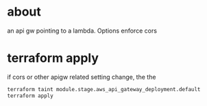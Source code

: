 # about
an api gw pointing to a lambda.
Options enforce cors
# terraform apply
if cors or other apigw related setting change, the the
```bash
terraform taint module.stage.aws_api_gateway_deployment.default
terraform apply
```
